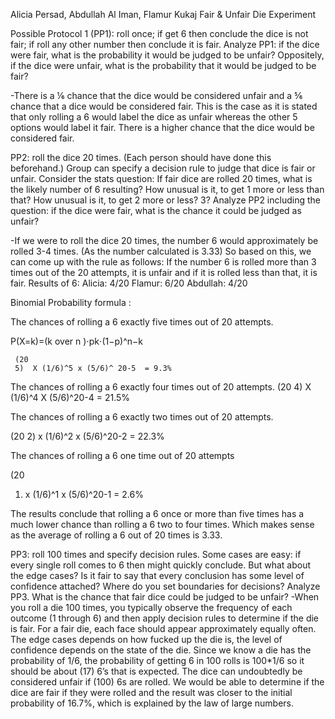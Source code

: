Alicia Persad, Abdullah Al Iman, Flamur Kukaj
Fair & Unfair Die Experiment

Possible Protocol 1 (PP1): roll once; if get 6 then conclude the dice is not fair; if roll any other number then conclude it is fair. Analyze PP1: 
if the dice were fair, what is the probability it would be judged to be unfair? Oppositely, if the dice were unfair, what is the probability that it would be judged to be fair?

-There is a ⅙ chance that the dice would be considered unfair and a ⅚ chance that a dice would be considered fair. This is the case as it is stated that only rolling a 6 would label the dice as unfair whereas the other 5 options would label it fair. There is a higher chance that the dice would be considered fair.

PP2: roll the dice 20 times. (Each person should have done this beforehand.) Group can specify a decision rule to judge that dice is fair or unfair. Consider the stats question:
 If fair dice are rolled 20 times, what is the likely number of 6 resulting? How unusual is it, to get 1 more or less than that? How unusual is it, to get 2 more or less? 3? Analyze PP2 including the question: if the dice were fair, what is the chance it could be judged as unfair?


-If we were to roll the dice 20 times, the number 6 would approximately be rolled 3-4 times. (As the number calculated is 3.33)  So based on this, we can come up with the rule as follows: If the number 6 is rolled more than 3 times out of the 20 attempts, it is unfair and if it is rolled less than that, it is fair. 
Results of 6:
Alicia: 4/20
Flamur: 6/20
Abdullah: 4/20


Binomial Probability formula : 

The chances of rolling a 6 exactly five times out of 20 attempts.

P(X=k)=(k over n ​)⋅pk⋅(1−p)^n−k 

     (20
     5)  X (1/6)^5 x (5/6)^ 20-5  = 9.3% 

The chances of rolling a 6 exactly four times out of 20 attempts.
    (20
      4)  X (1/6)^4 X (5/6)^20-4 = 21.5%



The chances of rolling a 6 exactly two times out of 20 attempts.

(20
   2)  x (1/6)^2 x (5/6)^20-2 = 22.3%

The chances of rolling a 6 one time out of 20 attempts 

(20
   1)  x (1/6)^1 x (5/6)^20-1 = 2.6%

The results conclude that rolling a 6 once or more than five times has a much lower chance than rolling a 6 two to four times. Which makes sense as the average of rolling a 6 out of 20 times is 3.33.


PP3: roll 100 times and specify decision rules. Some cases are easy: if every single roll comes to 6 then might quickly conclude. But what about the edge cases? Is it fair to say that every conclusion has some level of confidence attached? Where do you set boundaries for decisions? Analyze PP3. What is the chance that fair dice could be judged to be unfair?
-When you roll a die 100 times, you typically observe the frequency of each outcome (1 through 6) and then apply decision rules to determine if the die is fair. For a fair die, each face should appear approximately equally often. The edge cases depends on how fucked up the die is, the level of confidence depends on the state of the die. Since we know a die has the probability of 1/6, the probability of getting 6 in 100 rolls is 100*1/6 so it should be about (17) 6’s that is expected. The dice can undoubtedly be considered unfair if (100) 6s are rolled. We would be able to determine if the dice are fair if they were rolled and the result was closer to the initial probability of 16.7%, which is explained by the law of large numbers.

